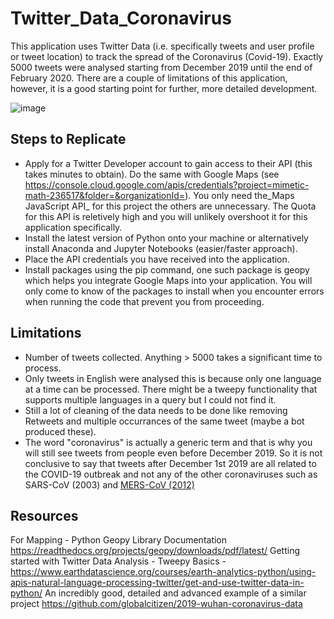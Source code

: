 # Twitter_Data_Coronavirus
This application uses Twitter Data (i.e. specifically tweets and user profile or tweet location) to track the spread of the Coronavirus (Covid-19). Exactly 5000 tweets were analysed starting from December 2019 until the end of February 2020. There are a couple of limitations of this application, however, it is a good starting point for further, more detailed development. 

![image](https://user-images.githubusercontent.com/17982289/75628863-d0a6ad00-5bd4-11ea-9ec1-57cac899852f.png)

## Steps to Replicate
* Apply for a Twitter Developer account to gain access to their API (this takes minutes to obtain). Do the same with Google Maps (see https://console.cloud.google.com/apis/credentials?project=mimetic-math-236517&folder=&organizationId=). You only need the_Maps JavaScript API_ for this project the others are unnecessary. The Quota for this API is reletively high and you will unlikely overshoot it for this application specifically. 
* Install the latest version of Python onto your machine or alternatively install Anaconda and Jupyter Notebooks (easier/faster approach).
* Place the API credentials you have received into the application.
* Install packages using the pip command, one such package is geopy which helps you integrate Google Maps into your application. You will only come to know of the packages to install when you encounter errors when running the code that prevent you from proceeding.


## Limitations
* Number of tweets collected. Anything > 5000 takes a significant time to process. 
* Only tweets in English were analysed this is because only one language at a time can be processed. There might be a tweepy functionality that supports multiple languages in a query but I could not find it. 
* Still a lot of cleaning of the data needs to be done like removing Retweets and multiple occurrances of the same tweet (maybe a bot produced these).
* The word "coronavirus" is actually a generic term and that is why you will still see tweets from people even before December 2019. So it is not conclusive to say that tweets after December 1st 2019 are all related to the COVID-19 outbreak and not any of the other coronaviruses such as SARS-CoV (2003) and [MERS-CoV (2012)](https://www.who.int/news-room/fact-sheets/detail/middle-east-respiratory-syndrome-coronavirus-(mers-cov) )

## Resources
For Mapping - Python Geopy Library Documentation https://readthedocs.org/projects/geopy/downloads/pdf/latest/
Getting started with Twitter Data Analysis - Tweepy Basics - https://www.earthdatascience.org/courses/earth-analytics-python/using-apis-natural-language-processing-twitter/get-and-use-twitter-data-in-python/
An incredibly good, detailed and advanced example of a similar project https://github.com/globalcitizen/2019-wuhan-coronavirus-data

